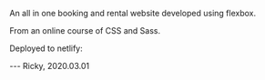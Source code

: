 An all in one booking and rental website developed using flexbox.

From an online course of CSS and Sass.

Deployed to netlify: 

--- Ricky, 2020.03.01